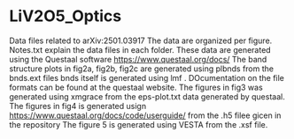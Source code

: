 # LiV2O5_Optics
Data files related to arXiv:2501.03917 
The data are organized per figure. Notes.txt explain the data files in each folder.
These data are generated using the Questaal software https://www.questaal.org/docs/
The band structure plots in fig2a, fig2b, fig2c
are generated using plbnds from the bnds.ext files  bnds itself is generated using lmf . DOcumentation on the file formats can be found at the questaal website.
The figures in fig3  was generated using xmgrace from the eps-plot.txt data generated by questaal.
The figures in fig4 is generated usign https://www.questaal.org/docs/code/userguide/
from the .h5 filee gicen in the repository
The figure 5 is generated using VESTA from the .xsf file. 